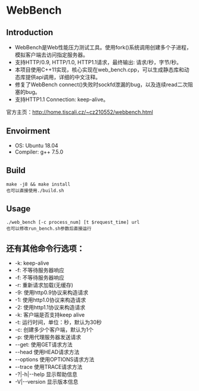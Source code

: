 # WebBench

## Introduction
* WebBench是Web性能压力测试工具。使用fork()系统调用创建多个子进程，模拟客户端去访问指定服务器。
* 支持HTTP/0.9, HTTP/1.0, HTTP1.1请求，最终输出: 请求/秒，字节/秒。
* 本项目使用C++11实现，核心实现在web_bench.cpp，可以生成静态库和动态库提供api调用，详细的中文注释。
* 修复了WebBench connect()失败时sockfd泄漏的bug，以及连续read二次阻塞的bug。
* 支持HTTP1.1 Connection: keep-alive。

官方主页：http://home.tiscali.cz/~cz210552/webbench.html

## Envoirment
* OS: Ubuntu 18.04
* Compiler: g++ 7.5.0

## Build
    make -j8 && make install
    也可以直接使用./build.sh

## Usage
    ./web_bench [-c process_num] [t $request_time] url 
    也可以修改run_bench.sh参数后直接运行

## 还有其他命令行选项：
* -k:           keep-alive
* -f:           不等待服务器响应
* -f:           不等待服务器响应
* -r:           重新请求加载(无缓存)
* -9:           使用http0.9协议来构造请求 
* -1:           使用http1.0协议来构造请求 
* -2:           使用http1.1协议来构造请求 
* -k:           客户端是否支持keep alive
* -t:           运行时间，单位：秒，默认为30秒
* -c:           创建多少个客户端，默认为1个 
* -p:           使用代理服务器发送请求 
* --get:        使用GET请求方法 
* --head        使用HEAD请求方法 
* --options     使用OPTIONS请求方法 
* --trace       使用TRACE请求方法 
* -?|-h|--help  显示帮助信息 
* -V|--version  显示版本信息



